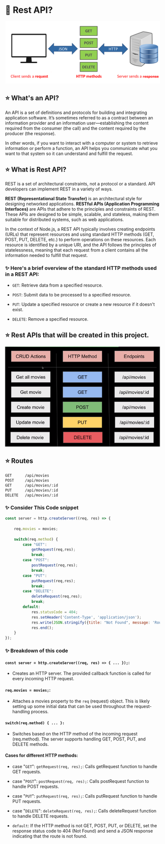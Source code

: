 # 💫 Rest API?

![demo](/assets/demo8.png)

## ⭐ What's an API?

An API is a set of definitions and protocols for building and integrating application software. It’s sometimes referred to as a contract between an information provider and an information user—establishing the content required from the consumer (the call) and the content required by the producer (the response).

In other words, if you want to interact with a computer or system to retrieve information or perform a function, an API helps you communicate what you want to that system so it can understand and fulfill the request. 

## ⭐ What is Rest API?

REST is a set of architectural constraints, not a protocol or a standard. API developers can implement REST in a variety of ways.

**REST (Representational State Transfer)** is an architectural style for designing networked applications. **RESTful APIs (Application Programming Interfaces)** are APIs that adhere to the principles and constraints of REST. These APIs are designed to be simple, scalable, and stateless, making them suitable for distributed systems, such as web applications.

In the context of Node.js, a REST API typically involves creating endpoints (URLs) that represent resources and using standard HTTP methods (GET, POST, PUT, DELETE, etc.) to perform operations on these resources. Each resource is identified by a unique URI, and the API follows the principles of statelessness, meaning that each request from a client contains all the information needed to fulfill that request.

### ✨ Here's a brief overview of the standard HTTP methods used in a REST API:

* `GET`: Retrieve data from a specified resource.

* `POST`: Submit data to be processed to a specified resource.

* `PUT`: Update a specified resource or create a new resource if it doesn't exist.

* `DELETE`: Remove a specified resource.

## ⭐ Rest APIs that will be created in this project.

![dmeo](/assets/demo9.png)

## ⭐ Routes
```
GET      /api/movies
POST     /api/movies
GET      /api/movies/:id
PUT      /api/movies/:id
DELETE   /api/movies/:id

```

### ✨ Consider This Code snippet

```js
const server = http.createServer((req, res) => {

    req.movies = movies;
    
    switch(req.method) {
        case "GET": 
            getRequest(req,res);
            break;
        case "POST": 
            postRequest(req,res);
            break;
        case "PUT": 
            putRequest(req,res);
            break;
        case "DELETE": 
            deleteRequest(req,res);
            break;
        default:
            res.statusCode = 404;
            res.setHeader('Content-Type', 'application/json');
            res.write(JSON.stringify({title: "Not Found", message: 'Route Not Found!'}));
            res.end();
    }
});
```

### ✨ Breakdown of this code

####  `const server = http.createServer((req, res) => { ... });`:

 * Creates an HTTP server. The provided callback function is called for every incoming HTTP request.

#### `req.movies = movies;`:

* Attaches a movies property to the `req` (request) object. This is likely setting up some initial data that can be used throughout the request-handling process.

#### `switch(req.method) { ... }:` 

* Switches based on the HTTP method of the incoming request (req.method). The server supports handling GET, POST, PUT, and DELETE methods.

#### Cases for different HTTP methods:

* case "`GET`": `getRequest(req, res);`: Calls getRequest function to handle GET requests.

* case "`POST`": `postRequest(req, res);`: Calls postRequest function to handle POST requests.

* case "`PUT`": `putRequest(req, res);`: Calls putRequest function to handle PUT requests.

* case "`DELETE`": `deleteRequest(req, res);`: Calls deleteRequest function to handle DELETE requests.

* `default`: If the HTTP method is not GET, POST, PUT, or DELETE, set the response status code to 404 (Not Found) and send a JSON response indicating that the route is not found.
